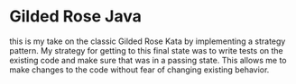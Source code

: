 # Gilded Rose Java

this is my take on the classic Gilded Rose Kata by implementing a strategy pattern.  My strategy for getting to this final state was to write tests on the existing code and make sure that was in a passing state.  This allows me to make changes to the code without fear of changing existing behavior. 
